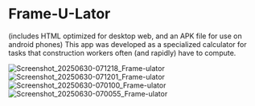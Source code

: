 # Frame-U-Lator

(includes HTML optimized for desktop web, and an APK file for use on android phones)
This app was developed as a specialized calculator for tasks that construction workers often (and rapidly) have to compute.


![Screenshot_20250630-071218_Frame-ulator](https://github.com/user-attachments/assets/f3a5fce2-7e4e-44df-99c4-b6173e385061)
![Screenshot_20250630-071201_Frame-ulator](https://github.com/user-attachments/assets/e8d02838-9701-4802-8793-364de6c47558)
![Screenshot_20250630-070100_Frame-ulator](https://github.com/user-attachments/assets/4e4027b8-187f-4021-97b0-3c0aad3c89e7)
![Screenshot_20250630-070055_Frame-ulator](https://github.com/user-attachments/assets/711f6f31-3cc0-4e9b-a447-0ba84d577760)
